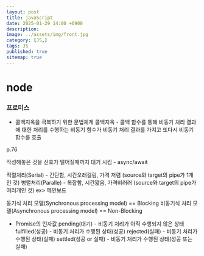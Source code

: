 ```yaml
---
layout: post
title: javaScript
date: 2025-01-29 14:00 +0900
description: 
image: ../assets/img/front.jpg
category: [JS,]
tags: JS
published: true
sitemap: true
---
```


# node

### 프로미스
- 콜백지옥을 극복하기 위한 문법체계
콜백지옥 - 콜백 함수를 통해 비동기 처리 결과에 대한 처리를 수행하는 비동기 함수가 비동기 처리 결과를 가지고 또다시 비동기 함수를 호출

p.76

작성해놓은 것을 신호가 떨어질때까지 대기 시킴 - async/await

직렬처리(Serial) - 간단함, 시간오래걸림, 가격 저렴 (source와 target의 pipe가 1개인 것) 
병렬처리(Paralle) - 복잡함, 시간짧음, 가격비러러 (source와 target의 pipe가 여러개인 것) 
ex> 메인보드

동기식 처리 모델(Synchronous processing model) == Blocking
비동기식 처리 모델(Asynchronous processing model) == Non-Blocking

* Promise의 인자값
pending(대기) - 비동기 처리가 아직 수행되지 않은 상태
fulfilled(성공) - 비동기 처리가 수행된 상태(성공)
rejected(실패) - 비동기 처리가 수행된 상태(실패)
settled(성공 or 실패) - 비동기 처리가 수행된 상태(성공 또는 실패)




